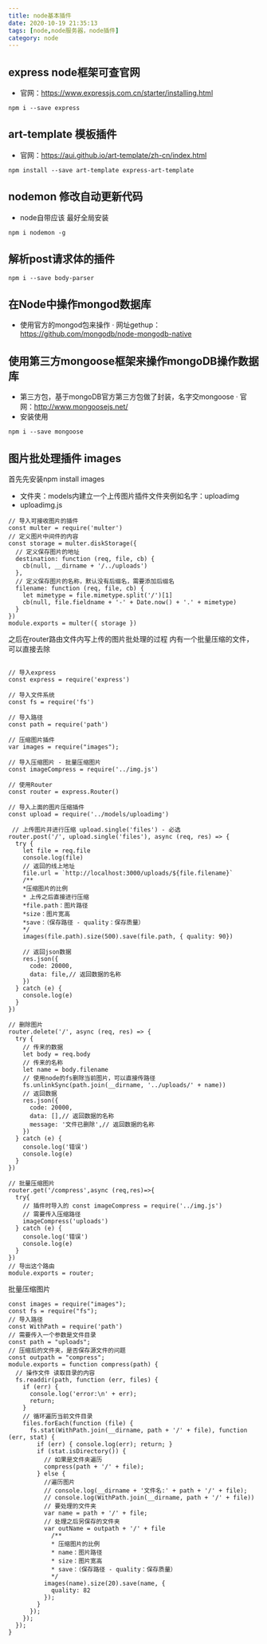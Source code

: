 ```yaml
---
title: node基本插件
date: 2020-10-19 21:35:13
tags: [node,node服务器，node插件]
category: node
---
```

## express node框架可查官网
- 官网：https://www.expressjs.com.cn/starter/installing.html
```shell
npm i --save express
```
## art-template 模板插件
- 官网：https://aui.github.io/art-template/zh-cn/index.html
```shell
npm install --save art-template express-art-template
```
## nodemon 修改自动更新代码
- node自带应该 最好全局安装
```shell
npm i nodemon -g
```
## 解析post请求体的插件
```shell
npm i --save body-parser
```

## 在Node中操作mongod数据库
- 使用官方的mongod包来操作
 · 网址gethup：https://github.com/mongodb/node-mongodb-native

## 使用第三方mongoose框架来操作mongoDB操作数据库
 - 第三方包，基于mongoDB官方第三方包做了封装，名字交mongoose
   · 官网：http://www.mongoosejs.net/
 - 安装使用
```shell
npm i --save mongoose
```

## 图片批处理插件 images
首先先安装npm install images 
- 文件夹：models内建立一个上传图片插件文件夹例如名字：uploadimg
- uploadimg.js
```shell
// 导入可接收图片的插件
const multer = require('multer')
// 定义图片中间件的内容
const storage = multer.diskStorage({
  // 定义保存图片的地址
  destination: function (req, file, cb) {
    cb(null, __dirname + '/../uploads')
  },
  // 定义保存图片的名称，默认没有后缀名，需要添加后缀名
  filename: function (req, file, cb) {
    let mimetype = file.mimetype.split('/')[1]
    cb(null, file.fieldname + '-' + Date.now() + '.' + mimetype)
  }
})
module.exports = multer({ storage })
```
之后在router路由文件内写上传的图片批处理的过程
内有一个批量压缩的文件，可以直接去除
```shell

// 导入express
const express = require('express')

// 导入文件系统
const fs = require('fs')

// 导入路径
const path = require('path')

// 压缩图片插件
var images = require("images");

// 导入压缩图片 - 批量压缩图片
const imageCompress = require('../img.js')

// 使用Router
const router = express.Router()

// 导入上面的图片压缩插件
const upload = require('../models/uploadimg')

 // 上传图片并进行压缩 upload.single('files') - 必选
router.post('/', upload.single('files'), async (req, res) => {
  try {
    let file = req.file
    console.log(file)
    // 返回的线上地址
    file.url = `http://localhost:3000/uploads/${file.filename}`
    /**
    *压缩图片的比例
    * 上传之后直接进行压缩
    *file.path：图片路径
    *size：图片宽高
    *save：（保存路径 - quality：保存质量）
    */
    images(file.path).size(500).save(file.path, { quality: 90})

    // 返回json数据
    res.json({
      code: 20000,
      data: file,// 返回数据的名称
    })
  } catch (e) {
    console.log(e)
  }
})

// 删除图片
router.delete('/', async (req, res) => {
  try {
    // 传来的数据
    let body = req.body
    // 传来的名称
    let name = body.filename
    // 使用node的fs删除当前图片，可以直接传路径
    fs.unlinkSync(path.join(__dirname, '../uploads/' + name))
    // 返回数据
    res.json({
      code: 20000,
      data: [],// 返回数据的名称
      message: '文件已删除',// 返回数据的名称
    })
  } catch (e) {
    console.log('错误')
    console.log(e)
  }
})

// 批量压缩图片
router.get('/compress',async (req,res)=>{
  try{
    // 插件时导入的 const imageCompress = require('../img.js') 
    // 需要传入压缩路径
    imageCompress('uploads')
  } catch (e) {
    console.log('错误')
    console.log(e)
  }
})
// 导出这个路由
module.exports = router;
```
批量压缩图片
```shell
const images = require("images");
const fs = require("fs");
// 导入路径
const WithPath = require('path')
// 需要传入一个参数是文件目录
const path = "uploads"; 
// 压缩后的文件夹，是否保存源文件的问题
const outpath = "compress"; 
module.exports = function compress(path) {
  // 操作文件 读取目录的内容
  fs.readdir(path, function (err, files) {
    if (err) {
      console.log('error:\n' + err);
      return;
    }
    // 循环遍历当前文件目录
    files.forEach(function (file) {
      fs.stat(WithPath.join(__dirname, path + '/' + file), function (err, stat) {
        if (err) { console.log(err); return; }
        if (stat.isDirectory()) {
          // 如果是文件夹遍历
          compress(path + '/' + file);
        } else {
          //遍历图片
          // console.log(__dirname + '文件名:' + path + '/' + file);
          // console.log(WithPath.join(__dirname, path + '/' + file))
          // 要处理的文件夹
          var name = path + '/' + file;
          // 处理之后另保存的文件夹
          var outName = outpath + '/' + file
            /**
            * 压缩图片的比例
            * name：图片路径
            * size：图片宽高
            * save：（保存路径 - quality：保存质量）
            */
          images(name).size(20).save(name, {
            quality: 82                   
          });
        }
      });
    });
  });
}
```
